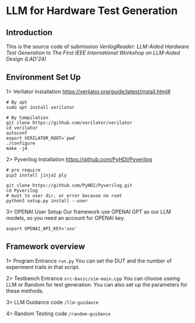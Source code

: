 # LLM for Hardware Test Generation
## Introduction
This is the source code of submission *VerilogReader: LLM-Aided Hardware Test Generation* to *The First IEEE International Workshop on LLM-Aided Design (LAD'24)*

## Environment Set Up
1> Verilator Installation
https://verilator.org/guide/latest/install.html#
```
# By apt
sudo apt install verilator

# By Compilation
git clone https://github.com/verilator/verilator
cd verilator
autoconf
export VERILATOR_ROOT=`pwd`
./configure
make -j4
```

2> Pyverilog Installation
https://github.com/PyHDI/Pyverilog

```
# pre require
pip3 install jinja2 ply

git clone https://github.com/PyHDI/Pyverilog.git
cd Pyverilog
# must to user dir, or error because no root
python3 setup.py install --user
```

3> OPENAI User Setup
Our framework use OPENAI GPT as our LLM models, so you need an account for OPENAI key. 
```
export OPENAI_API_KEY='xxx'
```

## Framework overview
1> Program Entrance `run.py`
You can set the DUT and the number of experiment trails in that script.

2> Testbench Entrance `src-basic/sim-main.cpp`
You can choose useing LLM or Random for test generation.
You can also set up the parameters for these methods.

3> LLM Guidance code `/llm-guidance`

4> Random Testing code `/random-guidance`
